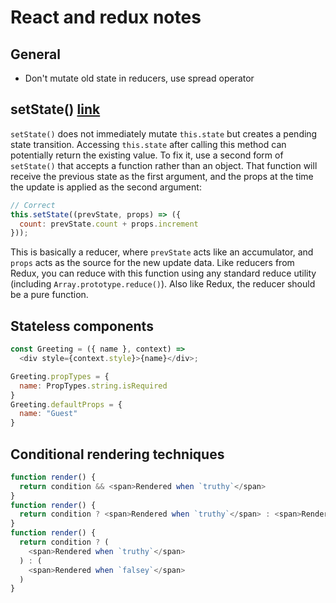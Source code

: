 # React and redux notes

## General

* Don't mutate old state in reducers, use spread operator

## setState() [link](https://medium.com/javascript-scene/setstate-gate-abc10a9b2d82)
`setState()` does not immediately mutate `this.state` but creates a pending state transition. Accessing `this.state` after calling this method can potentially return the existing value. To fix it, use a second form of `setState()` that accepts a function rather than an object. That function will receive the previous state as the first argument, and the props at the time the update is applied as the second argument:

```javascript
// Correct
this.setState((prevState, props) => ({
  count: prevState.count + props.increment
}));
```
This is basically a reducer, where `prevState` acts like an accumulator, and `props` acts as the source for the new update data. Like reducers from Redux, you can reduce with this function using any standard reduce utility (including `Array.prototype.reduce()`). Also like Redux, the reducer should be a pure function.

## Stateless components

```javascript
const Greeting = ({ name }, context) =>
  <div style={context.style}>{name}</div>;

Greeting.propTypes = {
  name: PropTypes.string.isRequired
}
Greeting.defaultProps = {
  name: "Guest"
}
```

## Conditional rendering techniques

```javascript
function render() {
  return condition && <span>Rendered when `truthy`</span>
}
function render() {
  return condition ? <span>Rendered when `truthy`</span> : <span>Rendered when `falsey`</span>
}
function render() {
  return condition ? (
    <span>Rendered when `truthy`</span>
  ) : (
    <span>Rendered when `falsey`</span>
  )
}
```
